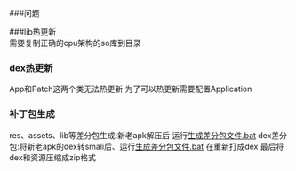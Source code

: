###问题


###lib热更新  
需要复制正确的cpu架构的so库到目录

### dex热更新

App和Patch这两个类无法热更新
为了可以热更新需要配置Application
<meta-data android:name="Application_Name"
android:value="com.ohuang.hotupdate.TestApp"/>

### 补丁包生成
res、assets、lib等差分包生成:新老apk解压后 运行[生成差分包文件.bat](tool/生成差分文件.bat)
dex差分包:将新老apk的dex转smali后、运行[生成差分包文件.bat](tool/生成差分文件.bat) 在重新打成dex
最后将dex和资源压缩成zip格式
